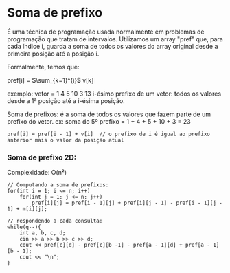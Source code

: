 # Soma de prefixo
É uma técnica de programação usada normalmente em problemas de programação que tratam de intervalos. Utilizamos um array "pref" que, para cada índice i, guarda a soma de todos os valores do array original desde a primeira posição até a posição i.<br>

Formalmente, temos que: <br>

pref[i] = $\sum_{k=1}^{i}$ v[k]

exemplo: 
vetor = 1 4 5 10 3 13
i-ésimo prefixo de um vetor: todos os valores desde a 1ª posição até a i-ésima posição.

Soma de prefixos: é a soma de todos os valores que fazem parte de um prefixo do vetor.
ex: soma do 5º prefixo = 1 + 4 + 5 + 10 + 3 = 23
````
pref[i] = pref[i - 1] + v[i]  // o prefixo de i é igual ao prefixo anterior mais o valor da posição atual
````

### Soma de prefixo 2D:
Complexidade: O(n²)
````
// Computando a soma de prefixos:
for(int i = 1; i <= n; i++)
    for(int j = 1; j <= n; j++)
        pref[i][j] = pref[i - 1][j] + pref[i][j - 1] - pref[i - 1][j - 1] + m[i][j];
````
````
// respondendo a cada consulta:
while(q--){
    int a, b, c, d;
    cin >> a >> b >> c >> d;
    cout << pref[c][d] - pref[c][b -1] - pref[a - 1][d] + pref[a - 1][b - 1];
    cout << "\n";
}
````